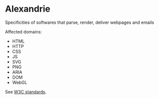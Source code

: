# Alexandrie

Specificities of softwares that parse, render, deliver webpages and emails

Affected domains:

- HTML
- HTTP
- CSS
- JS
- SVG
- PNG
- ARIA
- DOM
- WebGL

See [W3C standards](http://www.w3.org/standards/).
